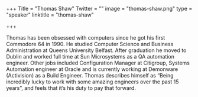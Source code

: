 +++
Title = "Thomas Shaw"
Twitter = ""
image = "thomas-shaw.png"
type = "speaker"
linktitle = "thomas-shaw"

+++

<p>Thomas has been obsessed with computers since he got his first Commodore 64 in 1990. He studied Computer Science and Business Administration at Queens University Belfast.  After graduation he moved to Dublin and worked full time at Sun Microsystems as a QA automation engineer. Other jobs included Configuration Manager at Citigroup, Systems Automation engineer at Oracle and is currently working at Demonware (Activision) as a Build Engineer. Thomas describes himself as “Being incredibly lucky to work with some amazing engineers over the past 15 years”, and feels that it’s his duty to pay that forward.<p>

